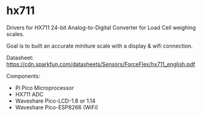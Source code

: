 # hx711

Drivers for HX711 24-bit Analog-to-Digital Converter for Load Cell weighing scales.

Goal is to built an accurate miniture scale with a display & wifi connection.

Datasheet: https://cdn.sparkfun.com/datasheets/Sensors/ForceFlex/hx711_english.pdf

Components:

- Pi Pico Microprocessor
- HX711 ADC
- Waveshare Pico-LCD-1.8 or 1.14
- Waveshare Pico-ESP8266 (WiFi)
